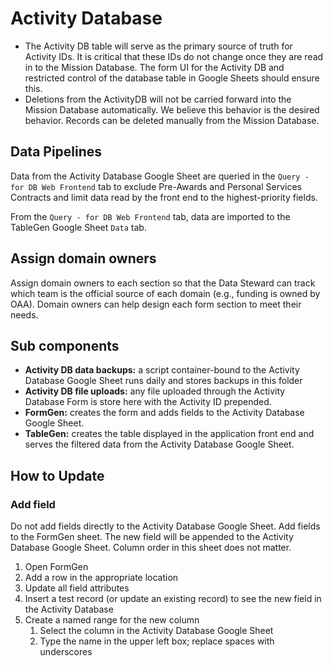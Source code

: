# Activity Database

- The Activity DB table will serve as the primary source of truth for Activity IDs. It is critical that these IDs do not change once they are read in to the Mission Database. The form UI for the Activity DB and restricted control of the database table in Google Sheets should ensure this.
- Deletions from the ActivityDB will not be carried forward into the Mission Database automatically. We believe this behavior is the desired behavior. Records can be deleted manually from the Mission Database.



## Data Pipelines

Data from the Activity Database Google Sheet are queried in the `Query - for DB Web Frontend` tab to exclude Pre-Awards and Personal Services Contracts and limit data read by the front end to the highest-priority fields.

From the `Query - for DB Web Frontend` tab, data are imported to the TableGen Google Sheet `Data` tab.

## Assign domain owners

Assign domain owners to each section so that the Data Steward can track which team is the official source of each domain (e.g., funding is owned by OAA). Domain owners can help design each form section to meet their needs.

## Sub components

* **Activity DB data backups:** a script container-bound to the Activity Database Google Sheet runs daily and stores backups in this folder
* **Activity DB file uploads:** any file uploaded through the Activity Database Form is store here with the Activity ID prepended.
* **FormGen:** creates the form and adds fields to the Activity Database Google Sheet.
* **TableGen:** creates the table displayed in the application front end and serves the filtered data from the Activity Database Google Sheet.

## How to Update

### Add field

Do not add fields directly to the Activity Database Google Sheet. Add fields to the FormGen sheet. The new field will be appended to the Activity Database Google Sheet. Column order in this sheet does not matter.

1. Open FormGen
2. Add a row in the appropriate location
3. Update all field attributes
4. Insert a test record (or update an existing record) to see the new field in the Activity Database 
5. Create a named range for the new column
   1. Select the column in the Activity Database Google Sheet
   2. Type the name in the upper left box; replace spaces with underscores





